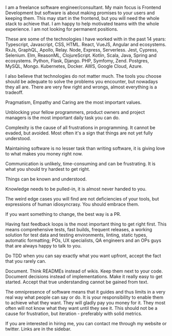 I am a freelance software engineer/consultant. My main focus is Frontend Development but software is about making promises to your users and keeping them. This may start in the frontend, but you will need the whole stack to achieve that. I am happy to help motivated teams with the whole experience. I am not looking for permanent positions.

These are some of the technologies I have worked with in the past 14 years: Typescript, Javascript, CSS, HTML. React, VueJS, Angular and ecosystems. RxJs, GraphQL, Apollo, Relay. Node, Express, Serverless. Jest, Cypress, Selenium. Elm, ReasonML, ClojureScript. Kotlin, Scala, Java, Spring and ecosystems. Python, Flask, Django. PHP, Symfomy, Zend. Postgres, MySQL, Mongo. Kubernetes, Docker. AWS, Google Cloud, Azure.

I also believe that technologies do not matter much. The tools you choose should be adequate to solve the problems you encounter, but nowadays they all are. There are very few right and wrongs, almost everything is a tradeoff.

Pragmatism, Empathy and Caring are the most important values.

Unblocking your fellow programmers, product owners and project managers is the most important daily task you can do.

Complexity is the cause of all frustrations in programming. It cannot be evaded, but avoided. Most often it's a sign that things are not yet fully understood.

Maintaining software is no lesser task than writing software, it is giving love to what makes you money right now. 

Communication is unlikely, time-consuming and can be frustrating. It is what you should try hardest to get right.

Things can be known and understood.

Knowledge needs to be pulled-in, it is almost never handed to you.

The weird edge cases you will find are not deficiencies of your tools, but expressions of human idiosyncrasy. You should embrace them. 

If you want something to change, the best way is a PR.

Having fast feedback loops is the most important thing to get right first. This means comprehensive tests, fast builds, frequent releases, a working solution for test data and testing environments, linting, static types, automatic formatting; POs, UX specialists, QA engineers and an OPs guys that are always happy to talk to you.

Do TDD when you can say exactly what you want upfront, accept the fact that you rarely can.

Document. Think READMEs instead of wikis. Keep them next to your code. Document decisions instead of implementations. Make it really easy to get started. Accept that true understanding cannot be gained from text.

The omnipresence of software means that it guides and thus limits in a very real way what people can say or do. It is your responsibility to enable them to achieve what they want. They will gladly pay you money for it. They most often will not know what they want until they see it. This should not be a cause for frustration, but iteration - preferably with solid metrics.

If you are interested in hiring me, you can contact me through my website or twitter. Links are in the sidebar. 
